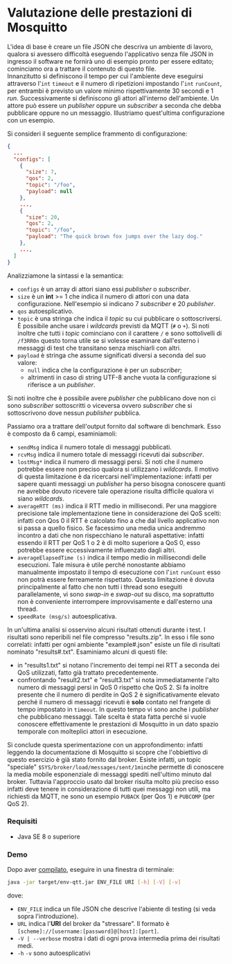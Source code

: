 # Valutazione delle prestazioni di Mosquitto

L'idea di base è creare un file JSON che descriva un ambiente di lavoro, qualora si avessero difficoltà eseguendo 
l'applicativo senza file JSON in ingresso il software ne fornirà uno di esempio pronto per essere editato; cominciamo
ora a trattare il contenuto di questo file. \
Innanzitutto si definiscono il tempo per cui l'ambiente deve
eseguirsi attraverso l'`int` `timeout` e il numero di ripetizioni impostando l'`int` `runCount`, per entrambi è previsto
un valore minimo rispettivamente 30 secondi e 1 _run_. Successivamente si definiscono gli attori all'interno dell'ambiente.
Un attore può essere un _publisher_ oppure un _subscriber_ a seconda che debba pubblicare oppure no un messaggio. 
Illustriamo quest'ultima configurazione con un esempio.

Si consideri il seguente semplice frammento di configurazione:
```json
{
  ...
  "configs": [
    {
      "size": 7,
      "qos": 2,
      "topic": "/foo",
      "payload": null
    },
    ...,
    {
      "size": 20,
      "qos": 2,
      "topic": "/foo",
      "payload": "The quick brown fox jumps over the lazy dog."
    },
    ...,
  ]
}
```
Analizziamone la sintassi e la semantica:
* `configs` è un array di attori siano essi _publisher_ o _subscriber_.
* `size` è un **int** >= 1 che indica il numero di attori con una data configurazione. Nell'esempio si indicano 7 
  _subscriber_ e 20 _publisher_.
* `qos` autoesplicativo.
* `topic` è una stringa che indica il _topic_ su cui pubblicare o sottoscriversi. È possibile anche usare i _wildcards_
  previsti da MQTT (`#` o `+`). Si noti inoltre che tutti i _topic_ cominciano con il carattere `/` e sono sottolivelli
  di `/f3RR0n` questo torna utile se si volesse esaminare dall'esterno i messaggi di test che transitano senza mischiarli 
  con altri.
* `payload` è stringa che assume significati diversi a seconda del suo valore:
    * `null` indica che la configurazione è per un _subscriber_;
    * altrimenti in caso di string UTF-8 anche vuota la configurazione si riferisce a un _publisher_.

Si noti inoltre che è possibile avere _publisher_ che pubblicano dove non ci sono _subscriber_ sottoscritti o viceversa 
ovvero _subscriber_ che si sottoscrivono dove nessun _publisher_ pubblica.

Passiamo ora a trattare dell'output fornito dal software di benchmark. Esso è composto da 6 campi, esaminiamoli:
* `sendMsg` indica il numero totale di messaggi pubblicati.
* `rcvMsg` indica il numero totale di messaggi ricevuti dai _subscriber_.
* `lostMsg*` indica il numero di messaggi persi. Si noti che il numero potrebbe essere non preciso qualora si utilizzano
  i _wildcards_. Il motivo di questa limitazione è da ricercarsi nell'implementazione: infatti per sapere quanti messaggi 
  un _publisher_ ha perso bisogna conoscere quanti ne avrebbe dovuto ricevere tale operazione risulta difficile qualora 
  vi siano _wildcards_.
* `averageRTT (ms)` indica il RTT medio in millisecondi. Per una maggiore precisione tale implementazione tiene in 
  considerazione dei QoS scelti: infatti con Qos 0 il RTT è calcolato fino a che dal livello applicativo non si passa a 
  quello fisico. Se facessimo una media unica andremmo incontro a dati che non rispecchiano le naturali aspettative:
  infatti essendo il RTT per QoS 1 o 2 è di molto superiore a QoS 0, esso potrebbe essere eccessivamente influenzato
  dagli altri.
* `averageElapsedTime (s)` indica il tempo medio in millisecondi delle esecuzioni. Tale misura è utile perché nonostante
  abbiamo manualmente impostato il tempo di esecuzione con l'`int` `runCount` esso non potrà essere ferreamente rispettato.
  Questa limitazione è dovuta principalmente al fatto che non tutti i thread sono eseguiti parallelamente, vi sono _swap-in_
  e _swap-out_ su disco, ma soprattutto non è conveniente interrompere improvvisamente e dall'esterno una thread.
* `speedRate (msg/s)` autoesplicativa.

In un'ultima analisi si osservino alcuni risultati ottenuti durante i test. I risultati sono reperibili nel file compresso
"results.zip". In esso i file sono correlati: infatti per ogni ambiente "example#.json" esiste un file di risultati
nominato "results#.txt". Esaminiamo alcuni di questi file:
* in "results1.txt" si notano l'incremento dei tempi nei RTT a seconda dei QoS utilizzati, fatto già trattato precedentemente.
* confrontando "result2.txt" e "result3.txt" si nota immediatamente l'alto numero di messaggi persi in QoS 0 rispetto
  che QoS 2. Si fa inoltre presente che il numero di perdite in QoS 2 è significativamente elevato perché il numero di
  messaggi ricevuti è **solo** contato nel frangete di tempo impostato in `timeout`. In questo tempo vi sono anche i 
  _publisher_ che pubblicano messaggi. Tale scelta è stata fatta perché si vuole conoscere effettivamente le prestazioni
  di Mosquitto in un dato spazio temporale con molteplici attori in esecuzione.

Si conclude questa sperimentazione con un approfondimento: infatti leggendo la documentazione di Mosquitto si scopre che
l'obbiettivo di questo esercizio è già stato fornito dal broker. Esiste infatti, un topic "speciale" 
`$SYS/broker/load/messages/sent/1min`che permette di conoscere la media mobile esponenziale di messaggi spediti nell'ultimo
minuto dal broker. Tuttavia l'approccio usato dal broker risulta molto più preciso esso infatti deve tenere in considerazione
di tutti quei messaggi non utili, ma richiesti da MQTT, ne sono un esempio `PUBACK` (per Qos 1) e `PUBCOMP` (per QoS 2).

### Requisiti

* Java SE 8 o superiore

### Demo

Dopo aver [compilato](../README.md#compila-da-sorgente), eseguire in una finestra di terminale:
```bash
java -jar target/env-qtt.jar ENV_FILE URI [-h] [-V] [-v]
```
dove:
* `ENV_FILE` indica un file JSON che descrive l'abiente di testing (si veda sopra l'introduzione).
* `URL` indica l'**URI** del broker da "stressare". Il formato è `[scheme]://[username:[password]@[host]:[port]`.
* `-V | --verbose` mostra i dati di ogni prova intermedia prima dei risultati medi.
* `-h` `-v` sono autoesplicativi